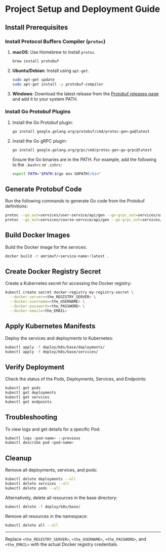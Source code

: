 # Project Setup and Deployment Guide

## Install Prerequisites

### Install Protocol Buffers Compiler (`protoc`)

1. **macOS**: Use Homebrew to install `protoc`.

    ```sh
    brew install protobuf
    ```

2. **Ubuntu/Debian**: Install using `apt-get`.

    ```sh
    sudo apt-get update
    sudo apt-get install -y protobuf-compiler
    ```

3. **Windows**: Download the latest release from the [Protobuf releases page](https://github.com/protocolbuffers/protobuf/releases) and add it to your system PATH.

### Install Go Protobuf Plugins

1. Install the Go Protobuf plugin:

    ```sh
    go install google.golang.org/protobuf/cmd/protoc-gen-go@latest
    ```

2. Install the Go gRPC plugin:

    ```sh
    go install google.golang.org/grpc/cmd/protoc-gen-go-grpc@latest
    ```

    Ensure the Go binaries are in the PATH. For example, add the following to the `.bashrc` or `.zshrc`:

    ```sh
    export PATH="$PATH:$(go env GOPATH)/bin"
    ```

## Generate Protobuf Code

Run the following commands to generate Go code from the Protobuf definitions:

```sh
protoc --go_out=services/user-service/api/gen --go-grpc_out=services/user-service/api/gen proto/user.proto
protoc --go_out=services/course-service/api/gen --go-grpc_out=services/course-service/api/gen proto/course.proto
```

## Build Docker Images

Build the Docker image for the services:

```sh
docker build -t amrimuf/<service-name>:latest .
```

## Create Docker Registry Secret

Create a Kubernetes secret for accessing the Docker registry:

```sh
kubectl create secret docker-registry my-registry-secret \
  --docker-server=<the_REGISTRY_SERVER> \
  --docker-username=<the_USERNAME> \
  --docker-password=<the_PASSWORD> \
  --docker-email=<the_EMAIL>
```

## Apply Kubernetes Manifests

Deploy the services and deployments to Kubernetes:

```sh
kubectl apply -f deploy/k8s/base/deployments/
kubectl apply -f deploy/k8s/base/services/
```

## Verify Deployment

Check the status of the Pods, Deployments, Services, and Endpoints:

```sh
kubectl get pods
kubectl get deployments
kubectl get services
kubectl get endpoints
```

## Troubleshooting

To view logs and get details for a specific Pod:

```sh
kubectl logs <pod-name> --previous
kubectl describe pod <pod-name>
```

## Cleanup

Remove all deployments, services, and pods:

```sh
kubectl delete deployments --all
kubectl delete services --all
kubectl delete pods --all
```

Alternatively, delete all resources in the base directory:

```sh
kubectl delete -f deploy/k8s/base/
```

Remove all resources in the namespace:

```sh
kubectl delete all --all
```

---

Replace `<the_REGISTRY_SERVER>`, `<the_USERNAME>`, `<the_PASSWORD>`, and `<the_EMAIL>` with the actual Docker registry credentials.
